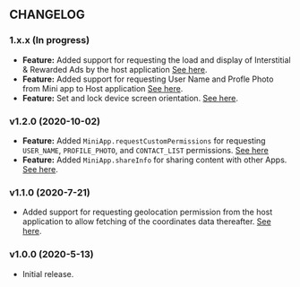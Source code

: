 ## CHANGELOG

### 1.x.x (In progress)

- **Feature:** Added support for requesting the load and display of Interstitial & Rewarded Ads by the host application [See here](README.MD#4-Show-Ads).
- **Feature:** Added support for requesting User Name and Profle Photo from Mini app to Host application [See here](README.MD#5-Requesting-User-details).
- **Feature:** Set and lock device screen orientation. [See here](README.MD#6-Set-screen-orientation).

### v1.2.0 (2020-10-02)

- **Feature:** Added `MiniApp.requestCustomPermissions` for requesting `USER_NAME`, `PROFILE_PHOTO`, and `CONTACT_LIST` permissions. [See here](README.md#3-Request-Permissions)
- **Feature:** Added `MiniApp.shareInfo` for sharing content with other Apps. [See here](README.md#4-Share-Info).

### v1.1.0 (2020-7-21)

- Added support for requesting geolocation permission from the host application to allow fetching of the coordinates data thereafter. [See here](README.md#3-Request-Permissions).

### v1.0.0 (2020-5-13)

- Initial release.
